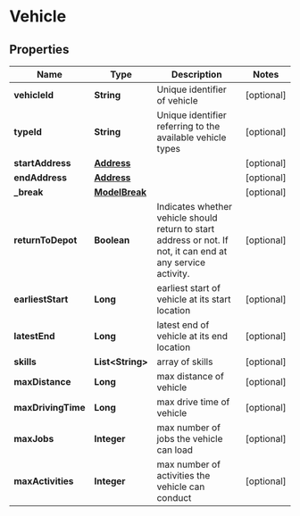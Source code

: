 
# Vehicle

## Properties
Name | Type | Description | Notes
------------ | ------------- | ------------- | -------------
**vehicleId** | **String** | Unique identifier of vehicle |  [optional]
**typeId** | **String** | Unique identifier referring to the available vehicle types |  [optional]
**startAddress** | [**Address**](Address.md) |  |  [optional]
**endAddress** | [**Address**](Address.md) |  |  [optional]
**_break** | [**ModelBreak**](ModelBreak.md) |  |  [optional]
**returnToDepot** | **Boolean** | Indicates whether vehicle should return to start address or not. If not, it can end at any service activity. |  [optional]
**earliestStart** | **Long** | earliest start of vehicle at its start location |  [optional]
**latestEnd** | **Long** | latest end of vehicle at its end location |  [optional]
**skills** | **List&lt;String&gt;** | array of skills |  [optional]
**maxDistance** | **Long** | max distance of vehicle |  [optional]
**maxDrivingTime** | **Long** | max drive time of vehicle |  [optional]
**maxJobs** | **Integer** | max number of jobs the vehicle can load |  [optional]
**maxActivities** | **Integer** | max number of activities the vehicle can conduct |  [optional]



